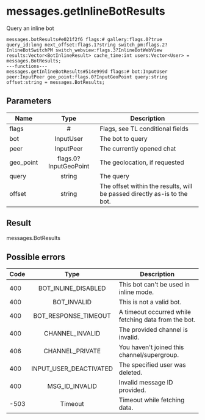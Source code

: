 # messages.getInlineBotResults
Query an inline bot

```
messages.botResults#e021f2f6 flags:# gallery:flags.0?true query_id:long next_offset:flags.1?string switch_pm:flags.2?InlineBotSwitchPM switch_webview:flags.3?InlineBotWebView results:Vector<BotInlineResult> cache_time:int users:Vector<User> = messages.BotResults;
---functions---
messages.getInlineBotResults#514e999d flags:# bot:InputUser peer:InputPeer geo_point:flags.0?InputGeoPoint query:string offset:string = messages.BotResults;
```

## Parameters
| Name | Type | Description |
| ---- | :----: | ----------- |
| flags | # | Flags, see TL conditional fields |
| bot | InputUser | The bot to query |
| peer | InputPeer | The currently opened chat |
| geo_point | flags.0?InputGeoPoint | The geolocation, if requested |
| query | string | The query |
| offset | string | The offset within the results, will be passed directly as-is to the bot. |


## Result
messages.BotResults

## Possible errors
| Code | Type | Description |
| ---- | :----: | ----------- |
| 400 | BOT_INLINE_DISABLED | This bot can't be used in inline mode. |
| 400 | BOT_INVALID | This is not a valid bot. |
| 400 | BOT_RESPONSE_TIMEOUT | A timeout occurred while fetching data from the bot. |
| 400 | CHANNEL_INVALID | The provided channel is invalid. |
| 406 | CHANNEL_PRIVATE | You haven't joined this channel/supergroup. |
| 400 | INPUT_USER_DEACTIVATED | The specified user was deleted. |
| 400 | MSG_ID_INVALID | Invalid message ID provided. |
| -503 | Timeout | Timeout while fetching data. |


